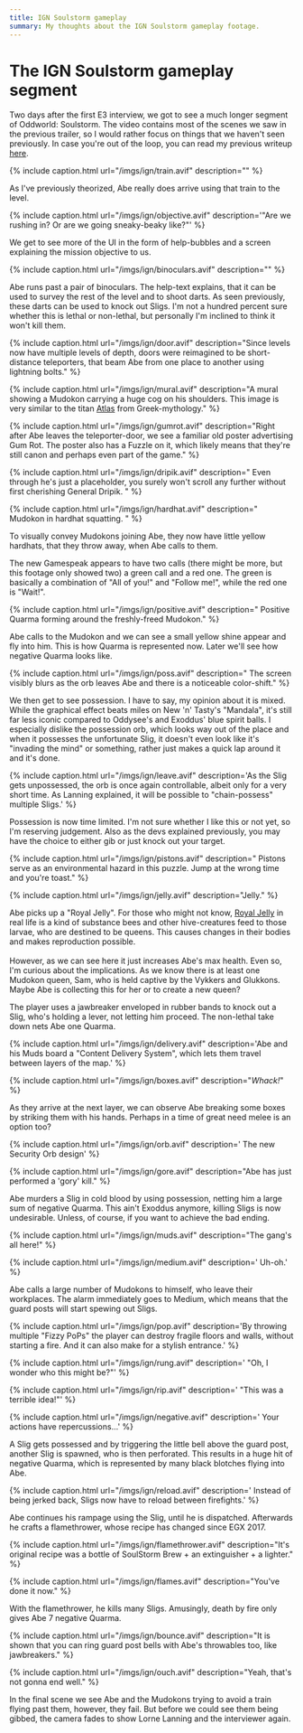 ```yaml
---
title: IGN Soulstorm gameplay
summary: My thoughts about the IGN Soulstorm gameplay footage.
---
```


# The IGN Soulstorm gameplay segment

Two days after the first E3 interview, we got to see a much longer segment of
Oddworld: Soulstorm. The video contains most of the scenes we saw in the
previous trailer, so I would rather focus on things that we haven't seen
previously. In case you're out of the loop, you can read my previous writeup
[here](/e3).

{% include caption.html url="/imgs/ign/train.avif" description="" %}

As I've previously theorized, Abe really does arrive using that train to the
level.

{% include caption.html url="/imgs/ign/objective.avif" description='"Are we rushing in? Or are we going sneaky-beaky like?"' %}

We get to see more of the UI in the form of help-bubbles and a screen
explaining the mission objective to us.

{% include caption.html url="/imgs/ign/binoculars.avif" description="" %}

Abe runs past a pair of binoculars. The help-text explains, that it can be
used to survey the rest of the level and to shoot darts. As seen previously,
these darts can be used to knock out Sligs. I'm not a hundred percent sure
whether this is lethal or non-lethal, but personally I'm inclined to think
it won't kill them.

{% include caption.html url="/imgs/ign/door.avif" description="Since levels now have multiple levels of depth, doors were reimagined to be short-distance teleporters, that beam Abe from one place to another using lightning bolts." %}

{% include caption.html url="/imgs/ign/mural.avif" description="A mural showing a Mudokon carrying a huge cog on his shoulders. This image is very similar to the titan <a href='https://en.wikipedia.org/wiki/Atlas_(mythology)'>Atlas</a> from Greek-mythology." %}

{% include caption.html url="/imgs/ign/gumrot.avif" description="Right after Abe leaves the teleporter-door, we see a familiar old poster advertising Gum Rot. The poster also has a Fuzzle on it, which likely means that they're still canon and perhaps even part of the game." %}

{% include caption.html url="/imgs/ign/dripik.avif" description=" Even through he's just a placeholder, you surely won't scroll any further without first cherishing General Dripik.  " %}

{% include caption.html url="/imgs/ign/hardhat.avif" description=" Mudokon in hardhat squatting.  " %}

To visually convey Mudokons joining Abe, they now have little yellow
hardhats, that they throw away, when Abe calls to them.

The new Gamespeak appears to have two calls (there might be more, but
this footage only showed two) a green call and a red one. The green is
basically a combination of "All of you!" and "Follow me!", while the red one
is "Wait!".

{% include caption.html url="/imgs/ign/positive.avif" description=" Positive Quarma forming around the freshly-freed Mudokon." %}

Abe calls to the Mudokon and we can see a small yellow shine appear and fly
into him. This is how Quarma is represented now. Later we'll see how negative
Quarma looks like.

{% include caption.html url="/imgs/ign/poss.avif" description=" The screen visibly blurs as the orb leaves Abe and there is a noticeable color-shift." %}

We then get to see possession. I have to say, my opinion about it is mixed.
While the graphical effect beats miles on New 'n' Tasty's "Mandala", it's
still far less iconic compared to Oddysee's and Exoddus' blue spirit balls. I
especially dislike the possession orb, which looks way out of the place and
when it possesses the unfortunate Slig, it doesn't even look like it's
"invading the mind" or something, rather just makes a quick lap around it and
it's done.

{% include caption.html url="/imgs/ign/leave.avif" description='As the Slig gets unpossessed, the orb is once again controllable, albeit only for a very short time. As Lanning explained, it will be possible to "chain-possess" multiple Sligs.' %}

Possession is now time limited. I'm not sure whether I like this or not yet,
so I'm reserving judgement. Also as the devs explained previously, you may
have the choice to either gib or just knock out your target.

{% include caption.html url="/imgs/ign/pistons.avif" description=" Pistons serve as an environmental hazard in this puzzle. Jump at the wrong time and you're toast." %}

{% include caption.html url="/imgs/ign/jelly.avif" description="Jelly." %}

Abe picks up a "Royal Jelly". For those who might not know, [Royal Jelly](https://en.wikipedia.org/wiki/Royal_jelly)
in real life is a kind of substance bees and other hive-creatures feed to those
larvae, who are destined to be queens. This causes changes in their bodies and
makes reproduction possible. <br><br> However, as we can see here it just increases
Abe's max health. Even so, I'm curious about the implications. As we know
there is at least one Mudokon queen, Sam, who is held captive by the Vykkers
and Glukkons. Maybe Abe is collecting this for her or to create a new
queen?

The player uses a jawbreaker enveloped in rubber bands to knock out a Slig,
who's holding a lever, not letting him proceed. The non-lethal take down nets
Abe one Quarma.

{% include caption.html url="/imgs/ign/delivery.avif" description='Abe and his Muds board a "Content Delivery System", which lets them travel between layers of the map.' %}

{% include caption.html url="/imgs/ign/boxes.avif" description="<i>Whack!</i>" %}

As they arrive at the next layer, we can observe Abe breaking some boxes by
striking them with his hands. Perhaps in a time of great need melee is an
option too?

{% include caption.html url="/imgs/ign/orb.avif" description=' The new Security Orb design' %}

{% include caption.html url="/imgs/ign/gore.avif" description="Abe has just performed a 'gory' kill." %}

Abe murders a Slig in cold blood by using possession, netting him a
large sum of negative Quarma. This ain't Exoddus anymore, killing Sligs is
now undesirable. Unless, of course, if you want to achieve the bad ending.

{% include caption.html url="/imgs/ign/muds.avif" description="The gang's all here!" %}

{% include caption.html url="/imgs/ign/medium.avif" description=' Uh-oh.' %}

Abe calls a large number of Mudokons to himself, who leave their workplaces.
The alarm immediately goes to Medium, which means that the guard posts
will start spewing out Sligs.

{% include caption.html url="/imgs/ign/pop.avif" description='By throwing multiple "Fizzy PoPs" the player can destroy fragile floors and walls, without starting a fire. And it can also make for a stylish entrance.' %}

{% include caption.html url="/imgs/ign/rung.avif" description=' "Oh, I wonder who this might be?"' %}

{% include caption.html url="/imgs/ign/rip.avif" description=' "This was a terrible idea!"' %}

{% include caption.html url="/imgs/ign/negative.avif" description=' Your actions have repercussions...' %}

A Slig gets possessed and by triggering the little bell above the guard post,
another Slig is spawned, who is then perforated. This results in a huge hit of
negative Quarma, which is represented by many black blotches flying into
Abe.

{% include caption.html url="/imgs/ign/reload.avif" description=' Instead of being jerked back, Sligs now have to reload between firefights.' %}

Abe continues his rampage using the Slig, until he is dispatched. Afterwards
he crafts a flamethrower, whose recipe has changed since EGX 2017.

{% include caption.html url="/imgs/ign/flamethrower.avif" description="It's original recipe was a bottle of SoulStorm Brew + an extinguisher + a lighter." %}

{% include caption.html url="/imgs/ign/flames.avif" description="You've done it now." %}

With the flamethrower, he kills many Sligs. Amusingly, death by fire only
gives Abe 7 negative Quarma.

{% include caption.html url="/imgs/ign/bounce.avif" description="It is shown that you can ring guard post bells with Abe's throwables too, like jawbreakers." %}

{% include caption.html url="/imgs/ign/ouch.avif" description="Yeah, that's not gonna end well." %}

In the final scene we see Abe and the Mudokons trying to avoid a train flying
past them, however, they fail. But before we could see them being gibbed, the
camera fades to show Lorne Lanning and the interviewer again.
